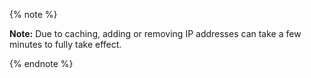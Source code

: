 {% note %}

**Note:** Due to caching, adding or removing IP addresses can take a few minutes to fully take effect.

{% endnote %}
